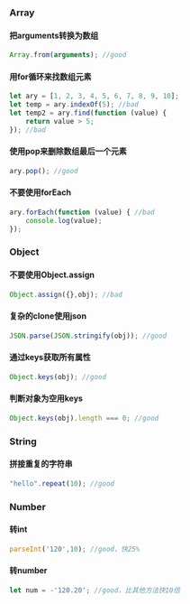 ### Array
#### 把arguments转换为数组
``` javascript
Array.from(arguments); //good
```
#### 用for循环来找数组元素
``` javascript
let ary = [1, 2, 3, 4, 5, 6, 7, 8, 9, 10];
let temp = ary.indexOf(5); //bad
let temp2 = ary.find(function (value) { 
    return value > 5;
}); //bad
```
#### 使用pop来删除数组最后一个元素
``` javascript
ary.pop(); //good
```
#### 不要使用forEach
``` javascript
ary.forEach(function (value) { //bad
    console.log(value);
});
```
### Object
#### 不要使用Object.assign
``` javascript
Object.assign({},obj); //bad 
```
#### 复杂的clone使用json
``` javascript
JSON.parse(JSON.stringify(obj)); //good
```
#### 通过keys获取所有属性
``` javascript
Object.keys(obj); //good
```
#### 判断对象为空用keys
``` javascript
Object.keys(obj).length === 0; //good
```

### String
#### 拼接重复的字符串
``` javascript
"hello".repeat(10); //good
```
### Number
#### 转int
``` javascript
parseInt('120',10); //good，快25%
```
#### 转number
``` javascript
let num = -'120.20'; //good，比其他方法快10倍
```

